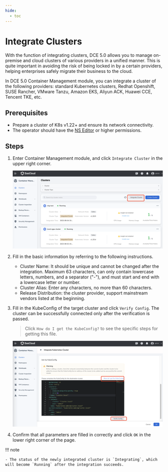 ```yaml
---
hide:
  - toc
---
```


# Integrate Clusters

With the function of integrating clusters, DCE 5.0 allows you to manage on-premise and cloud clusters of various providers in a unified manner. This is quite important in avoiding the risk of being locked in by a certain providers, helping enterprises safely migrate their business to the cloud.

In DCE 5.0 Container Management module, you can integrate a cluster of the following providers: standard Kubernetes clusters, Redhat Openshift, SUSE Rancher, VMware Tanzu, Amazon EKS, Aliyun ACK, Huawei CCE, Tencent TKE, etc.

## Prerequisites

- Prepare a cluster of K8s v1.22+ and ensure its network connectivity.
- The operator should have the [NS Editor](../permissions/permission-brief.md) or higher permissions.

## Steps

1. Enter Container Management module, and click `Integrate Cluster` in the upper right corner.

    ![screen](../../images/cluster-integrate01.png)

2. Fill in the basic information by referring to the following instructions.

    - Cluster Name: It should be unique and cannot be changed after the integration. Maximum 63 characters, can only contain lowercase letters, numbers, and a separator ("-"), and must start and end with a lowercase letter or number.
    - Cluster Alias: Enter any characters, no more than 60 characters.
    - Release Distribution: the cluster provider, support mainstream vendors listed at the beginning.

3. Fill in the KubeConfig of the target cluster and click `Verify Config`. The cluster can be successfully connected only after the verification is passed.

    > Click `How do I get the KubeConfig?` to see the specific steps for getting this file.

    ![screen](../../images/cluster-integrate03.png)

4. Confirm that all parameters are filled in correctly and click `OK` in the lower right corner of the page.

!!! note

    - The status of the newly integrated cluster is `Integrating`, which will become `Running` after the integration succeeds.
